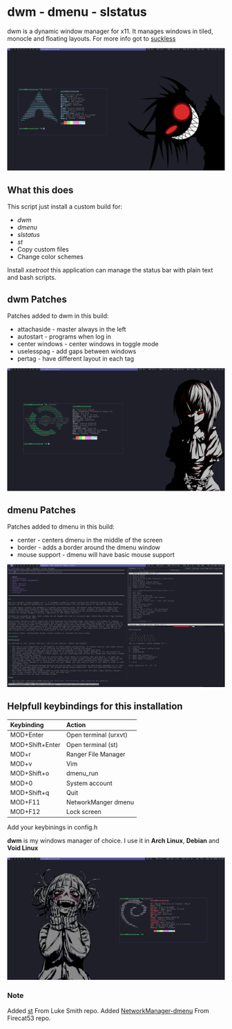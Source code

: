 # dwm - dmenu - slstatus

dwm is a dynamic window manager for x11. It manages windows in tiled, monocle and floating layouts. For more info got to [suckless](https://suckless.org/dwm)

![dwm - darknesscode](/config-files/dwm-arch-linux.png)

## What this does

This script just install a custom build for:

* *dwm*
* *dmenu*
* *slstatus*
* *st*
* Copy custom files
* Change color schemes

Install *xsetroot* this application can manage the status bar with plain text and bash scripts.

## dwm Patches

Patches added to dwm in this build:

* attachaside - master always in the left
* autostart - programs when log in
* center windows - center windows in toggle mode
* uselesspag - add gaps between windows
* pertag - have different layout in each tag

![dwm - darknesscode](/config-files/dwm-void-linux.png)

## dmenu Patches

Patches added to dmenu in this build:

* center - centers dmenu in the middle of the screen
* border - adds a border around the dmenu window
* mouse support - dmenu will have basic mouse support

![dwm - darknesscode](/config-files/dwm.png)

## Helpfull keybindings for this installation

| Keybinding      | Action                |
| :---------      | :------------------   |
| MOD+Enter       | Open terminal (urxvt) |
| MOD+Shift+Enter | Open terminal (st)    |
| MOD+r           | Ranger File Manager   |
| MOD+v           | Vim                   |
| MOD+Shift+o     | dmenu_run             |
| MOD+0           | System account        |
| MOD+Shift+q     | Quit                  |
| MOD+F11         | NetworkManger dmenu   |
| MOD+F12         | Lock screen           |

Add your keybinings in config.h

**dwm** is my windows manager of choice. I use it in **Arch Linux**, **Debian** and **Void Linux**

![dwm - darknesscode](/config-files/dwm-debian.png)

### Note

Added [st](https://github.com/LukeSmithxyz/st) From Luke Smith repo.
Added [NetworkManager-dmenu](https://github.com/firecat53/networkmanager-dmenu) From Firecat53 repo.
